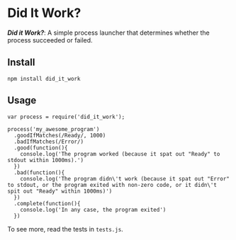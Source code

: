 Did It Work?
============

***Did it Work?***: A simple process launcher that determines whether the process succeeded or failed.

Install
-------

    npm install did_it_work

Usage
-----

    var process = require('did_it_work');

    process('my_awesome_program')
      .goodIfMatches(/Ready/, 1000)
      .badIfMatches(/Error/)
      .good(function(){
        console.log('The program worked (because it spat out "Ready" to stdout within 1000ms).')
      })
      .bad(function(){
        console.log('The program didn\'t work (because it spat out "Error" to stdout, or the program exited with non-zero code, or it didn\'t spit out "Ready" within 1000ms)')
      })
      .complete(function(){
        console.log('In any case, the program exited')
      })

To see more, read the tests in `tests.js`.